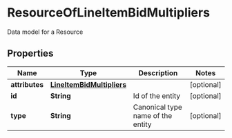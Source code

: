 

# ResourceOfLineItemBidMultipliers

Data model for a Resource

## Properties

| Name | Type | Description | Notes |
|------------ | ------------- | ------------- | -------------|
|**attributes** | [**LineItemBidMultipliers**](LineItemBidMultipliers.md) |  |  [optional] |
|**id** | **String** | Id of the entity |  [optional] |
|**type** | **String** | Canonical type name of the entity |  [optional] |



